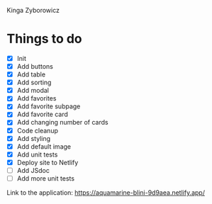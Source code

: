 Kinga Zyborowicz

# Things to do

- [x] Init
- [x] Add buttons
- [x] Add table
- [x] Add sorting
- [x] Add modal
- [x] Add favorites
- [x] Add favorite subpage
- [x] Add favorite card
- [x] Add changing number of cards
- [x] Code cleanup
- [x] Add styling
- [x] Add default image
- [x] Add unit tests
- [x] Deploy site to Netlify
- [ ] Add JSdoc
- [ ] Add more unit tests

Link to the application: https://aquamarine-blini-9d9aea.netlify.app/
